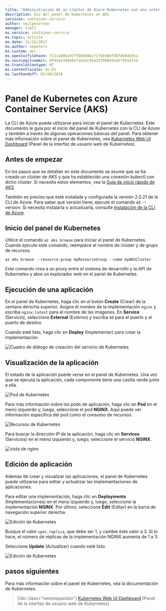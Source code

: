 ```yaml
---
title: "Administración de un clúster de Azure Kubernetes con una interfaz de usuario web"
description: Uso del panel de Kubernetes en AKS
services: container-service
author: neilpeterson
manager: timlt
ms.service: container-service
ms.topic: article
ms.date: 11/15/2017
ms.author: nepeters
ms.custom: mvc
ms.openlocfilehash: f13ca506197ff8b9b86cf1f69300fd974b9ddd5a
ms.sourcegitcommit: 059dae3d8a0e716adc95ad2296843a45745a415d
ms.translationtype: HT
ms.contentlocale: es-ES
ms.lasthandoff: 02/09/2018
---
```

# <a name="kubernetes-dashboard-with-azure-container-service-aks"></a>Panel de Kubernetes con Azure Container Service (AKS)

La CLI de Azure puede utilizarse para iniciar el panel de Kubernetes. Este documento le guía por el inicio del panel de Kubernetes con la CLI de Azure y también a través de algunas operaciones básicas del panel. Para obtener más información sobre el panel de Kubernetes, vea [Kubernetes Web UI Dashboard][kubernetes-dashboard] (Panel de la interfaz de usuario web de Kubernetes).

## <a name="before-you-begin"></a>Antes de empezar

En los pasos que se detallan en este documento se asume que se ha creado un clúster de AKS y que ha establecido una conexión kubectl con dicho clúster. Si necesita estos elementos, vea la [Guía de inicio rápido de AKS][aks-quickstart].

También es preciso que esté instalada y configurada la versión 2.0.21 de la CLI de Azure. Para saber qué versión tiene, ejecute el comando az --version. Si necesita instalarla o actualizarla, consulte [Instalación de la CLI de Azure][install-azure-cli].

## <a name="start-kubernetes-dashboard"></a>Inicio del panel de Kubernetes

Utilice el comando `az aks browse` para iniciar el panel de Kubernetes. Cuando ejecute este comando, reemplace el nombre de clúster y de grupo de recursos.

```azurecli
az aks browse --resource-group myResourceGroup --name myAKSCluster
```

Este comando crea a un proxy entre el sistema de desarrollo y la API de Kubernetes y abre un explorador web en el panel de Kubernetes.

## <a name="run-an-application"></a>Ejecución de una aplicación

En el panel de Kubernetes, haga clic en el botón **Create** (Crear) de la ventana derecha superior. Asigne el nombre de la implementación `nginx` y escriba `nginx:latest` para el nombre de las imágenes. En **Service** (Servicio), seleccione **External** (Externo) y escriba `80` para el puerto y el puerto de destino.

Cuando esté listo, haga clic en **Deploy** (Implementar) para crear la implementación.

![Cuadro de diálogo de creación del servicio de Kubernetes](./media/container-service-kubernetes-ui/create-deployment.png)

## <a name="view-the-application"></a>Visualización de la aplicación

El estado de la aplicación puede verse en el panel de Kubernetes. Una vez que se ejecuta la aplicación, cada componente tiene una casilla verde junto a ella.

![Pod de Kubernetes](./media/container-service-kubernetes-ui/complete-deployment.png)

Para más información sobre los pods de aplicación, haga clic en **Pod** en el menú izquierdo y, luego, seleccione el pod **NGINX**. Aquí puede ver información específica del pod como el consumo de recursos.

![Recursos de Kubernetes](./media/container-service-kubernetes-ui/running-pods.png)

Para buscar la dirección IP de la aplicación, haga clic en **Services** (Servicios) en el menú izquierdo y, luego, seleccione el servicio **NGINX**.

![vista de nginx](./media/container-service-kubernetes-ui/nginx-service.png)

## <a name="edit-the-application"></a>Edición de aplicación

Además de crear y visualizar las aplicaciones, el panel de Kubernetes puede utilizarse para editar y actualizar las implementaciones de aplicaciones.

Para editar una implementación, haga clic en **Deployments** (Implementaciones) en el menú izquierdo y, luego, seleccione la implementación **NGINX**. Por último, seleccione **Edit** (Editar) en la barra de navegación superior derecha.

![Edición de Kubernetes](./media/container-service-kubernetes-ui/view-deployment.png)

Busque el valor `spec.replica`, que debe ser 1, y cambie este valor a 3. Si lo hace, el número de réplicas de la implementación NGINX aumenta de 1 a 3.

Seleccione **Update** (Actualizar) cuando esté listo.

![Edición de Kubernetes](./media/container-service-kubernetes-ui/edit-deployment.png)

## <a name="next-steps"></a>pasos siguientes

Para más información sobre el panel de Kubernetes, vea la documentación de Kubernetes.

> [!div class="nextstepaction"]
> [Kubernetes Web UI Dashboard][kubernetes-dashboard] (Panel de la interfaz de usuario web de Kubernetes)

<!-- LINKS - external -->
[kubernetes-dashboard]: https://kubernetes.io/docs/tasks/access-application-cluster/web-ui-dashboard/

<!-- LINKS - internal -->
[aks-quickstart]: ./kubernetes-walkthrough.md
[install-azure-cli]: /cli/azure/install-azure-cli